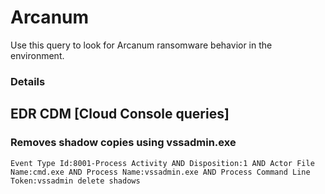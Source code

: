 # Arcanum

Use this query to look for Arcanum ransomware behavior in the environment.

### Details

## EDR CDM [Cloud Console queries]


### Removes shadow copies using vssadmin.exe

```
Event Type Id:8001-Process Activity AND Disposition:1 AND Actor File Name:cmd.exe AND Process Name:vssadmin.exe AND Process Command Line Token:vssadmin delete shadows
```

